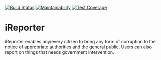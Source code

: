 [![Build Status](https://travis-ci.com/mwinel/ireporter-react-app.svg?branch=develop)](https://travis-ci.com/mwinel/ireporter-react-app)    [![Maintainability](https://api.codeclimate.com/v1/badges/71e4997571d195542da9/maintainability)](https://codeclimate.com/github/mwinel/ireporter-react-app/maintainability)    [![Test Coverage](https://api.codeclimate.com/v1/badges/71e4997571d195542da9/test_coverage)](https://codeclimate.com/github/mwinel/ireporter-react-app/test_coverage)

# iReporter

iReporter enables any/every citizen to bring any form of corruption to the notice of appropriate authorities and the general public. Users can also report on things that needs government intervention.
